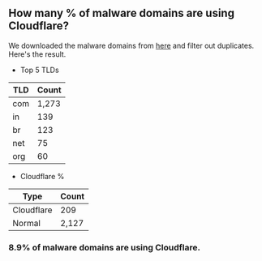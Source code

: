 ## How many % of malware domains are using Cloudflare?


We downloaded the malware domains from [here](https://urlhaus.abuse.ch) and filter out duplicates.
Here's the result.


[//]: # (start replacement)


- Top 5 TLDs

| TLD | Count |
| --- | --- |
| com | 1,273 |
| in | 139 |
| br | 123 |
| net | 75 |
| org | 60 |


- Cloudflare %

| Type | Count |
| --- | --- |
| Cloudflare | 209 |
| Normal | 2,127 |


### 8.9% of malware domains are using Cloudflare.